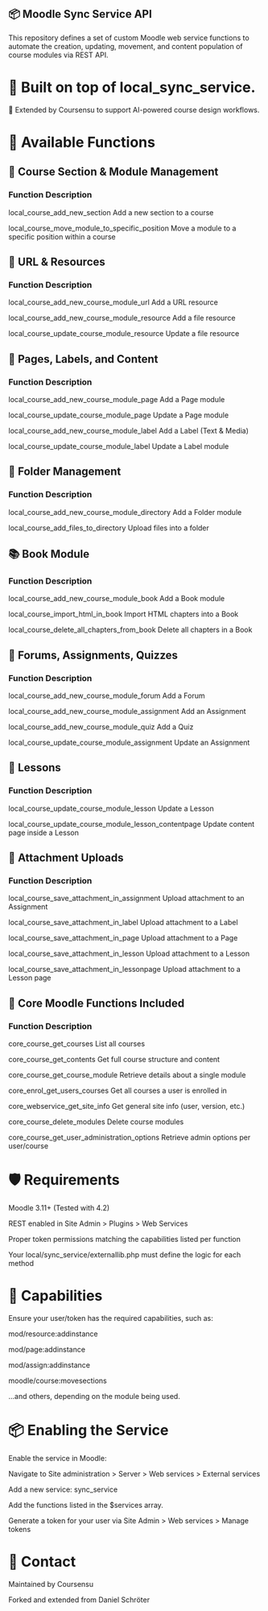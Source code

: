 ## 📦 Moodle Sync Service API

This repository defines a set of custom Moodle web service functions to automate the creation, updating, movement, and content population of course modules via REST API.

# 🔧 Built on top of local_sync_service.
🧠 Extended by Coursensu to support AI-powered course design workflows.

# 🚀 Available Functions

## 📁 Course Section & Module Management
### Function	Description
local_course_add_new_section	                              Add a new section to a course

local_course_move_module_to_specific_position	              Move a module to a specific position within a course

## 🔗 URL & Resources
### Function	Description
local_course_add_new_course_module_url	                    Add a URL resource

local_course_add_new_course_module_resource	                Add a file resource

local_course_update_course_module_resource	                Update a file resource

## 📄 Pages, Labels, and Content
### Function	Description
local_course_add_new_course_module_page	                      Add a Page module

local_course_update_course_module_page	Update a Page module

local_course_add_new_course_module_label	Add a Label (Text & Media)

local_course_update_course_module_label	Update a Label module

## 📂 Folder Management
### Function	Description
local_course_add_new_course_module_directory	Add a Folder module

local_course_add_files_to_directory	Upload files into a folder

## 📚 Book Module
### Function	Description
local_course_add_new_course_module_book	Add a Book module

local_course_import_html_in_book	Import HTML chapters into a Book

local_course_delete_all_chapters_from_book	Delete all chapters in a Book

## 💬 Forums, Assignments, Quizzes
### Function	Description
local_course_add_new_course_module_forum	Add a Forum

local_course_add_new_course_module_assignment	Add an Assignment

local_course_add_new_course_module_quiz	Add a Quiz

local_course_update_course_module_assignment	Update an Assignment

## 📘 Lessons
### Function	Description
local_course_update_course_module_lesson	Update a Lesson

local_course_update_course_module_lesson_contentpage	Update content page inside a Lesson

## 📎 Attachment Uploads
### Function	Description
local_course_save_attachment_in_assignment	Upload attachment to an Assignment

local_course_save_attachment_in_label	Upload attachment to a Label

local_course_save_attachment_in_page	Upload attachment to a Page

local_course_save_attachment_in_lesson	Upload attachment to a Lesson

local_course_save_attachment_in_lessonpage	Upload attachment to a Lesson page

## 🔗 Core Moodle Functions Included
### Function	Description
core_course_get_courses	List all courses

core_course_get_contents	Get full course structure and content

core_course_get_course_module	Retrieve details about a single module

core_enrol_get_users_courses	Get all courses a user is enrolled in

core_webservice_get_site_info	Get general site info (user, version, etc.)

core_course_delete_modules	Delete course modules

core_course_get_user_administration_options	Retrieve admin options per user/course

# 🛡️ Requirements
Moodle 3.11+ (Tested with 4.2)

REST enabled in Site Admin > Plugins > Web Services

Proper token permissions matching the capabilities listed per function

Your local/sync_service/externallib.php must define the logic for each method

# 🔐 Capabilities
Ensure your user/token has the required capabilities, such as:

mod/resource:addinstance

mod/page:addinstance

mod/assign:addinstance

moodle/course:movesections

...and others, depending on the module being used.

# 📦 Enabling the Service
Enable the service in Moodle:

Navigate to Site administration > Server > Web services > External services

Add a new service: sync_service

Add the functions listed in the $services array.

Generate a token for your user via Site Admin > Web services > Manage tokens

# 💬 Contact
Maintained by Coursensu

Forked and extended from Daniel Schröter
